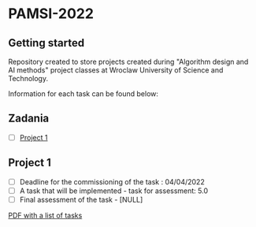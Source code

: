 # PAMSI-2022



## Getting started

Repository created to store projects created during "Algorithm design and AI methods" project classes at Wroclaw University of Science and Technology.

Information for each task can be found below:
## Zadania
- [ ] [Project 1](#Project-1)

## Project 1

- [ ] Deadline for the commissioning of the task : 04/04/2022
- [ ] A task that will be implemented  - task for assessment: 5.0
- [ ] Final assessment of the task  - [NULL]

[PDF with a list of tasks ](https://gitlab.com/JasinskiR259384/pamsi-2022/-/blob/dev1.0/proj1.pdf)
